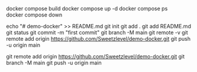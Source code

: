 docker compose build
docker compose up -d
docker compose ps   
docker compose down

echo "# demo-docker" >> README.md
  git init
  git add .
  git add README.md
  git status
  git commit -m "first commit"
  git branch -M main
  git remote -v
  git remote add origin https://github.com/Sweetzlevel/demo-docker.git
  git push -u origin main

git remote add origin https://github.com/Sweetzlevel/demo-docker.git
  git branch -M main
  git push -u origin main
